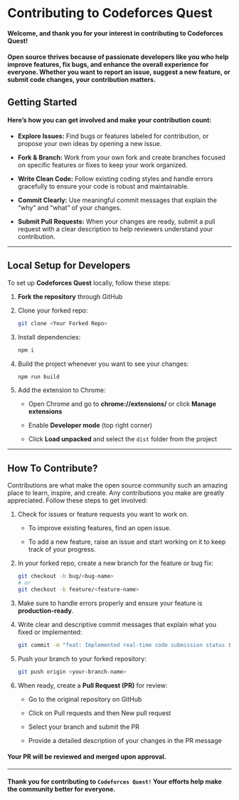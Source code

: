 # Contributing to Codeforces Quest

#### Welcome, and thank you for your interest in contributing to Codeforces Quest!  
#### Open source thrives because of passionate developers like you who help improve features, fix bugs, and enhance the overall experience for everyone. Whether you want to report an issue, suggest a new feature, or submit code changes, your contribution matters.

## Getting Started

#### Here’s how you can get involved and make your contribution count:

- **Explore Issues:** Find bugs or features labeled for contribution, or propose your own ideas by opening a new issue.

- **Fork & Branch:** Work from your own fork and create branches focused on specific features or fixes to keep your work organized.

- **Write Clean Code:** Follow existing coding styles and handle errors gracefully to ensure your code is robust and maintainable.

- **Commit Clearly:** Use meaningful commit messages that explain the “why” and “what” of your changes.

- **Submit Pull Requests:** When your changes are ready, submit a pull request with a clear description to help reviewers understand your contribution.

---

## Local Setup for Developers

To set up **Codeforces Quest** locally, follow these steps:

1. **Fork the repository** through GitHub  

2. Clone your forked repo:  
    ```bash
    git clone <Your Forked Repo>
    ```

3. Install dependencies:
    ```bash
    npm i
    ```

4. Build the project whenever you want to see your changes:
    ```bash
    npm run build
    ```

5. Add the extension to Chrome:
    - Open Chrome and go to **chrome://extensions/** or click **Manage extensions**

    - Enable **Developer mode** (top right corner)

    - Click **Load unpacked** and select the `dist` folder from the project

---

## How To Contribute?

Contributions are what make the open source community such an amazing place to learn, inspire, and create. Any contributions you make are greatly appreciated. Follow these steps to get involved:

1. Check for issues or feature requests you want to work on.

    - To improve existing features, find an open issue.

    - To add a new feature, raise an issue and start working on it to keep track of your progress.

2. In your forked repo, create a new branch for the feature or bug fix:
    ```bash
    git checkout -b bug/<bug-name>
    # or
    git checkout -b feature/<feature-name>
    ```

3. Make sure to handle errors properly and ensure your feature is **production-ready**.

4. Write clear and descriptive commit messages that explain what you fixed or implemented:
    ```bash
    git commit -m "feat: Implemented real-time code submission status to display submission updates without page redirects, improving user experience"
    ``` 

5. Push your branch to your forked repository:
    ```bash
    git push origin <your-branch-name>
    ```

6. When ready, create a **Pull Request (PR)** for review:

    - Go to the original repository on GitHub
  
    - Click on Pull requests and then New pull request
    
    - Select your branch and submit the PR
    
    - Provide a detailed description of your changes in the PR message

#### Your PR will be reviewed and merged upon approval.


---

#### Thank you for contributing to `Codeforces Quest!` Your efforts help make the community better for everyone.
